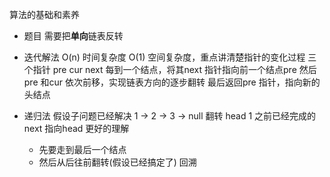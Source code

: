 算法的基础和素养

- 题目
    需要把**单向**链表反转
- 迭代解法 O(n) 时间复杂度 O(1) 空间复杂度，重点讲清楚指针的变化过程
  三个指针  pre cur next
  每到一个结点，将其next 指针指向前一个结点pre 然后pre 和cur 依次前移，实现链表方向的逐步翻转
  最后返回pre 指针，指向新的头结点

- 递归法
    假设子问题已经解决
    1 -> 2 -> 3 -> null 翻转
    head 1
    之前已经完成的next 指向head
    更好的理解

    - 先要走到最后一个结点
    - 然后从后往前翻转(假设已经搞定了) 回溯
    